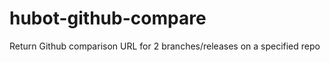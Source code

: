 hubot-github-compare
====================

Return Github comparison URL for 2 branches/releases on a specified repo
